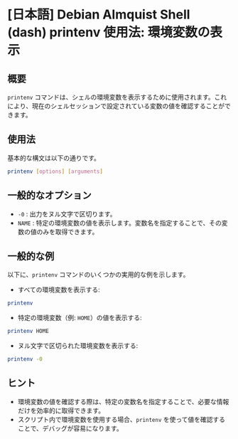 # [日本語] Debian Almquist Shell (dash) printenv 使用法: 環境変数の表示

## 概要
`printenv` コマンドは、シェルの環境変数を表示するために使用されます。これにより、現在のシェルセッションで設定されている変数の値を確認することができます。

## 使用法
基本的な構文は以下の通りです。

```sh
printenv [options] [arguments]
```

## 一般的なオプション
- `-0` : 出力をヌル文字で区切ります。
- `NAME` : 特定の環境変数の値を表示します。変数名を指定することで、その変数の値のみを取得できます。

## 一般的な例
以下に、`printenv` コマンドのいくつかの実用的な例を示します。

- すべての環境変数を表示する:

```sh
printenv
```

- 特定の環境変数（例: `HOME`）の値を表示する:

```sh
printenv HOME
```

- ヌル文字で区切られた環境変数を表示する:

```sh
printenv -0
```

## ヒント
- 環境変数の値を確認する際は、特定の変数名を指定することで、必要な情報だけを効率的に取得できます。
- スクリプト内で環境変数を使用する場合、`printenv` を使って値を確認することで、デバッグが容易になります。